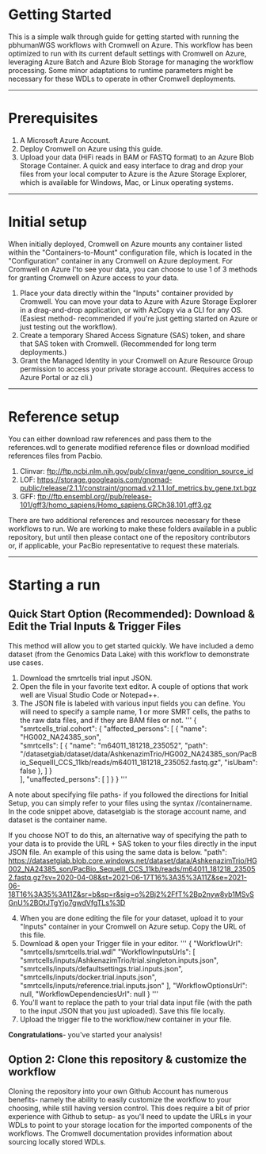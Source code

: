 # Getting Started
This is a simple walk through guide for getting started with running the pbhumanWGS workflows with Cromwell on Azure. This workflow has been optimized to run with its current default settings with Cromwell on Azure, leveraging Azure Batch and Azure Blob Storage for managing the workflow processing. Some minor adaptations to runtime parameters might be necessary for these WDLs to operate in other Cromwell deployments.
________________________________________
# Prerequisites
1.	A Microsoft Azure Account.
2.	Deploy Cromwell on Azure using this guide.
3.	Upload your data (HiFi reads in BAM or FASTQ format) to an Azure Blob Storage Container. A quick and easy interface to drag and drop your files from your local computer to Azure is the Azure Storage Explorer, which is available for Windows, Mac, or Linux operating systems.
________________________________________
# Initial setup
When initially deployed, Cromwell on Azure mounts any container listed within the "Containers-to-Mount" configuration file, which is located in the "Configuration" container in any Cromwell on Azure deployment. For Cromwell on Azure I'to see your data, you can choose to use 1 of 3 methods for granting Cromwell on Azure access to your data.
1.	Place your data directly within the "Inputs" container provided by Cromwell. You can move your data to Azure with Azure Storage Explorer in a drag-and-drop application, or with AzCopy via a CLI for any OS. (Easiest method- recommended if you're just getting started on Azure or just testing out the workflow).
2.	Create a temporary Shared Access Signature (SAS) token, and share that SAS token with Cromwell. (Recommended for long term deployments.)
3.	Grant the Managed Identity in your Cromwell on Azure Resource Group permission to access your private storage account. (Requires access to Azure Portal or az cli.)
________________________________________
# Reference setup
You can either download raw references and pass them to the references.wdl to generate modified reference files or download modified references files from Pacbio.

1. Clinvar: ftp://ftp.ncbi.nlm.nih.gov/pub/clinvar/gene_condition_source_id
2. LOF: https://storage.googleapis.com/gnomad-public/release/2.1.1/constraint/gnomad.v2.1.1.lof_metrics.by_gene.txt.bgz
3. GFF: ftp://ftp.ensembl.org//pub/release-101/gff3/homo_sapiens/Homo_sapiens.GRCh38.101.gff3.gz

There are two additional references and resources  necessary for these workflows to run. We are working to make these folders available in a public repository, but until then please contact one of the repository contributors or, if applicable, your PacBio representative to request these materials.
________________________________________
# Starting a run 
## Quick Start Option (Recommended): Download & Edit the Trial Inputs & Trigger Files
This method will allow you to get started quickly. We have included a demo dataset (from the Genomics Data Lake) with this workflow to demonstrate use cases.
1.	Download the smrtcells trial input JSON.
2.	Open the file in your favorite text editor. A couple of options that work well are Visual Studio Code or Notepad++.
3.	The JSON file is labeled with various input fields you can define. You will need to specify a sample name, 1 or more SMRT cells, the paths to the raw data files, and if they are BAM files or not.
	'''
    {
	 "smrtcells_trial.cohort": {
	     "affected_persons": [
	     {
	     "name": "HG002_NA24385_son",  
	     "smrtcells": [
	         {
	         "name": "m64011_181218_235052", 
	         "path": "/datasetgiab/dataset/data/AshkenazimTrio/HG002_NA24385_son/PacBio_SequelII_CCS_11kb/reads/m64011_181218_235052.fastq.gz", 
	         "isUbam": false
	         },
	     ]
	 }     
	 ],
	 "unaffected_persons": [
	     ]
	     }
	 } 
     '''

A note about specifying file paths- if you followed the directions for Initial Setup, you can simply refer to your files using the syntax /<storageAccountName>/containername. In the code snippet above, datasetgiab is the storage account name, and dataset is the container name.

If you choose NOT to do this, an alternative way of specifying the path to your data is to provide the URL + SAS token to your files directly in the input JSON file. An example of this using the same data is below.
"path": https://datasetgiab.blob.core.windows.net/dataset/data/AshkenazimTrio/HG002_NA24385_son/PacBio_SequelII_CCS_11kb/reads/m64011_181218_235052.fastq.gz?sv=2020-04-08&st=2021-06-17T16%3A35%3A11Z&se=2021-06-18T16%3A35%3A11Z&sr=b&sp=r&sig=o%2Bj2%2FfT%2Bp2nyw8yb1MSvSGnU%2BOtJTgYjo7gwdVfgTLs%3D

4. When you are done editing the file for your dataset, upload it to your "Inputs" container in your Cromwell on Azure setup. Copy the URL of this file.
5. Download & open your Trigger file in your editor.
    '''
    {
    "WorkflowUrl": "smrtcells/smrtcells.trial.wdl"
    "WorkflowInputsUrls": [
        "smrtcells/inputs/AshkenazimTrio/trial.singleton.inputs.json",
        "smrtcells/inputs/defaultsettings.trial.inputs.json",
        "smrtcells/inputs/docker.trial.inputs.json",
        "smrtcells/inputs/reference.trial.inputs.json"
        ],
     "WorkflowOptionsUrl": null,
     "WorkflowDependenciesUrl": null
    }
    '''
6. You'll want to replace the path to your trial data input file (with the path to the input JSON that you just uploaded). Save this file locally.
7. Upload the trigger file to the workflow/new container in your file.

**Congratulations**- you've started your analysis!
## Option 2: Clone this repository & customize the workflow
Cloning the repository into your own Github Account has numerous benefits- namely the ability to easily customize the workflow to your choosing, while still having version control. This does require a bit of prior experience with Github to setup- as you'll need to update the URLs in your WDLs to point to your storage location for the imported components of the workflows. The Cromwell documentation provides information about sourcing locally stored WDLs.
